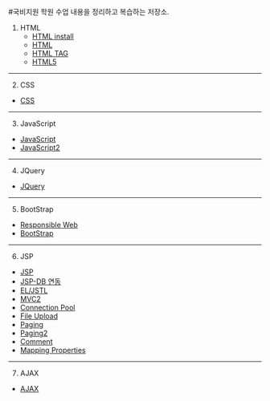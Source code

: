 
#국비지원 학원 수업 내용을 정리하고 복습하는 저장소.

1. HTML
    - <a href="https://github.com/csooy38/github/blob/main/HTML%20install.md">HTML install</a>
    - <a href="https://github.com/csooy38/github/blob/main/HTML.md">HTML</a>
    - <a href="https://github.com/csooy38/github/blob/main/HTML%20TAG.md">HTML TAG</a>
    - <a href="https://github.com/csooy38/github/blob/main/HTML5.md">HTML5</a>
--------------------
2. CSS
  - <a href="https://github.com/csooy38/github/blob/main/CSS.md">CSS</a>
--------------------
3. JavaScript
  - <a href="https://github.com/csooy38/github/blob/main/Java%20Script.md">JavaScript</a>
  - <a href="https://github.com/csooy38/github/blob/main/Java%20Script2.md">JavaScript2</a>
--------------------
4. JQuery
  - <a href="https://github.com/csooy38/github/blob/main/JQuery.md">JQuery</a>
--------------------
5. BootStrap
  - <a href="https://github.com/csooy38/github/blob/main/Responsible%20Web.md">Responsible Web</a>
  - <a href="https://github.com/csooy38/github/blob/main/BootStrap.md">BootStrap</a>
--------------------
6. JSP
  - <a href="https://github.com/csooy38/github/blob/main/JSP.md">JSP</a>
  - <a href="https://github.com/csooy38/github/blob/main/JSP%EC%99%80%20DB%20%EC%97%B0%EB%8F%99.md">JSP-DB 연동</a>
  - <a href="https://github.com/csooy38/github/blob/main/EL_JSTL.md">EL/JSTL</a>
  - <a href="https://github.com/csooy38/github/blob/main/MVC2.md">MVC2</a>
  - <a href="https://github.com/csooy38/github/blob/main/ConnectionPool.md">Connection Pool</a>
  - <a href="https://github.com/csooy38/github/blob/main/File%20Upload.md">File Upload</a>
  - <a href="https://github.com/csooy38/github/blob/main/Paging.md">Paging</a>
  - <a href="https://github.com/csooy38/github/blob/main/Paging2.md">Paging2</a>
  - <a href="https://github.com/csooy38/github/blob/main/Comment.md">Comment</a>
  - <a href="https://github.com/csooy38/github/blob/main/mapping.properties.md">Mapping Properties</a>
--------------------
7. AJAX
  - <a href="https://github.com/csooy38/github/blob/main/AJAX.md">AJAX</a>
  
